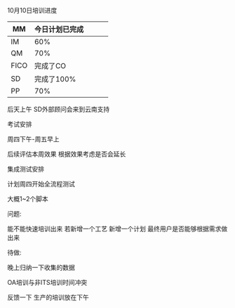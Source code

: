 10月10日培训进度

| MM   | 今日计划已完成 |      |      |      |
| ---- | -------------- | ---- | ---- | ---- |
| IM   | 60%            |      |      |      |
| QM   | 70%            |      |      |      |
| FICO | 完成了CO       |      |      |      |
| SD   | 完成了100%     |      |      |      |
| PP   | 70%            |      |      |      |

后天上午 SD外部顾问会来到云南支持



考试安排

周四下午-周五早上

后续评估本周效果 根据效果考虑是否会延长



集成测试安排

计划周四开始全流程测试

大概1~2个脚本



问题:

能不能快速培训出来  若新增一个工艺 新增一个计划 最终用户是否能够根据需求做出来



待做:

晚上归纳一下收集的数据

OA培训与非ITS培训时间冲突

反馈一下 生产的培训放在下午

